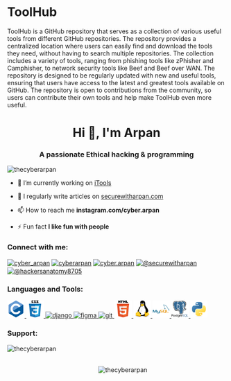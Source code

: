 # ToolHub
ToolHub is a GitHub repository that serves as a collection of various useful tools from different GitHub repositories. The repository provides a centralized location where users can easily find and download the tools they need, without having to search multiple repositories. The collection includes a variety of tools, ranging from phishing tools like zPhisher and Camphisher, to network security tools like Beef and Beef over WAN. The repository is designed to be regularly updated with new and useful tools, ensuring that users have access to the latest and greatest tools available on GitHub. The repository is open to contributions from the community, so users can contribute their own tools and help make ToolHub even more useful.


<h1 align="center">Hi 👋, I'm Arpan</h1>
<h3 align="center">A passionate Ethical hacking & programming</h3>

<p align="left"> <img src="https://komarev.com/ghpvc/?username=thecyberarpan&label=Profile%20views&color=0e75b6&style=flat" alt="thecyberarpan" /> </p>

- 🔭 I’m currently working on [iTools](https://github.com/thecyberarpan/iTools)

- 📝 I regularly write articles on [securewitharpan.com](securewitharpan.com)

- 📫 How to reach me **instagram.com/cyber.arpan**

- ⚡ Fun fact **I like fun with people**

<h3 align="left">Connect with me:</h3>
<p align="left">
<a href="https://twitter.com/cyber_arpan" target="blank"><img align="center" src="https://raw.githubusercontent.com/rahuldkjain/github-profile-readme-generator/master/src/images/icons/Social/twitter.svg" alt="cyber_arpan" height="30" width="40" /></a>
<a href="https://fb.com/cyberarpan" target="blank"><img align="center" src="https://raw.githubusercontent.com/rahuldkjain/github-profile-readme-generator/master/src/images/icons/Social/facebook.svg" alt="cyberarpan" height="30" width="40" /></a>
<a href="https://instagram.com/cyber.arpan" target="blank"><img align="center" src="https://raw.githubusercontent.com/rahuldkjain/github-profile-readme-generator/master/src/images/icons/Social/instagram.svg" alt="cyber.arpan" height="30" width="40" /></a>
<a href="https://medium.com/@securewitharpan" target="blank"><img align="center" src="https://raw.githubusercontent.com/rahuldkjain/github-profile-readme-generator/master/src/images/icons/Social/medium.svg" alt="@securewitharpan" height="30" width="40" /></a>
<a href="https://www.youtube.com/c/@hackersanatomy8705" target="blank"><img align="center" src="https://raw.githubusercontent.com/rahuldkjain/github-profile-readme-generator/master/src/images/icons/Social/youtube.svg" alt="@hackersanatomy8705" height="30" width="40" /></a>
</p>

<h3 align="left">Languages and Tools:</h3>
<p align="left"> <a href="https://www.cprogramming.com/" target="_blank" rel="noreferrer"> <img src="https://raw.githubusercontent.com/devicons/devicon/master/icons/c/c-original.svg" alt="c" width="40" height="40"/> </a> <a href="https://www.w3schools.com/css/" target="_blank" rel="noreferrer"> <img src="https://raw.githubusercontent.com/devicons/devicon/master/icons/css3/css3-original-wordmark.svg" alt="css3" width="40" height="40"/> </a> <a href="https://www.djangoproject.com/" target="_blank" rel="noreferrer"> <img src="https://cdn.worldvectorlogo.com/logos/django.svg" alt="django" width="40" height="40"/> </a> <a href="https://www.figma.com/" target="_blank" rel="noreferrer"> <img src="https://www.vectorlogo.zone/logos/figma/figma-icon.svg" alt="figma" width="40" height="40"/> </a> <a href="https://git-scm.com/" target="_blank" rel="noreferrer"> <img src="https://www.vectorlogo.zone/logos/git-scm/git-scm-icon.svg" alt="git" width="40" height="40"/> </a> <a href="https://www.w3.org/html/" target="_blank" rel="noreferrer"> <img src="https://raw.githubusercontent.com/devicons/devicon/master/icons/html5/html5-original-wordmark.svg" alt="html5" width="40" height="40"/> </a> <a href="https://www.linux.org/" target="_blank" rel="noreferrer"> <img src="https://raw.githubusercontent.com/devicons/devicon/master/icons/linux/linux-original.svg" alt="linux" width="40" height="40"/> </a> <a href="https://www.mysql.com/" target="_blank" rel="noreferrer"> <img src="https://raw.githubusercontent.com/devicons/devicon/master/icons/mysql/mysql-original-wordmark.svg" alt="mysql" width="40" height="40"/> </a> <a href="https://www.postgresql.org" target="_blank" rel="noreferrer"> <img src="https://raw.githubusercontent.com/devicons/devicon/master/icons/postgresql/postgresql-original-wordmark.svg" alt="postgresql" width="40" height="40"/> </a> <a href="https://www.python.org" target="_blank" rel="noreferrer"> <img src="https://raw.githubusercontent.com/devicons/devicon/master/icons/python/python-original.svg" alt="python" width="40" height="40"/> </a> </p>

<h3 align="left">Support:</h3>
<p><a href="https://www.buymeacoffee.com/thecyberarpan"> <img align="left" src="https://cdn.buymeacoffee.com/buttons/v2/default-yellow.png" height="50" width="210" alt="thecyberarpan" /></a></p><br><br>

<p><img align="center" src="https://github-readme-streak-stats.herokuapp.com/?user=thecyberarpan&" alt="thecyberarpan" /></p>


